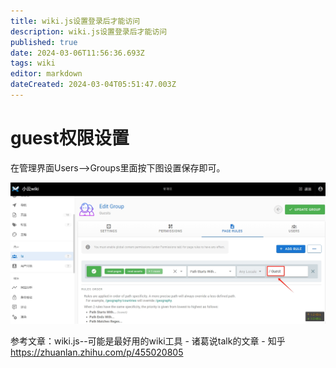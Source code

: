 ```yaml
---
title: wiki.js设置登录后才能访问
description: wiki.js设置登录后才能访问
published: true
date: 2024-03-06T11:56:36.693Z
tags: wiki
editor: markdown
dateCreated: 2024-03-04T05:51:47.003Z
---
```


# guest权限设置
在管理界面Users-->Groups里面按下图设置保存即可。

![wiki.js设置密码后才能登录方法.png](/wiki/wiki/wiki.js设置密码后才能登录方法.png)

参考文章：wiki.js--可能是最好用的wiki工具 - 诸葛说talk的文章 - 知乎
https://zhuanlan.zhihu.com/p/455020805